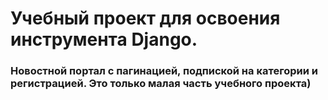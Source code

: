 <h1>Учебный проект для освоения инструмента Django.</h1>
<h3>Новостной портал с пагинацией, подпиской на категории и регистрацией.
Это только малая часть учебного проекта)</h3>
